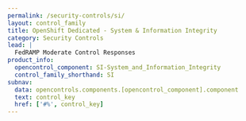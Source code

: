 ```yaml
---
permalink: /security-controls/si/
layout: control_family
title: OpenShift Dedicated - System & Information Integrity
category: Security Controls
lead: |
  FedRAMP Moderate Control Responses
product_info:
  opencontrol_component: SI-System_and_Information_Integrity
  control_family_shorthand: SI
subnav:
  data: opencontrols.components.[opencontrol_component].component
  text: control_key
  href: ['#%', control_key]
---
```


